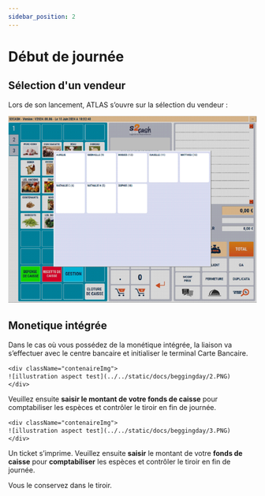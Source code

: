 ```yaml
---
sidebar_position: 2
---
```


# Début de journée

## Sélection d'un vendeur
Lors de son lancement, ATLAS s’ouvre sur la sélection du vendeur :
    <div className="contenaireImg">
    ![illustration aspect test](../../static/docs/beggingday/1.PNG)
    </div>
## Monetique intégrée
Dans le cas où vous possédez de la monétique intégrée, la liaison va s’effectuer avec le centre bancaire et initialiser le terminal Carte Bancaire.

    <div className="contenaireImg">
    ![illustration aspect test](../../static/docs/beggingday/2.PNG)
    </div>

Veuillez ensuite **saisir le montant de votre fonds de caisse** pour comptabiliser les espèces et contrôler le tiroir en fin de journée. 


    <div className="contenaireImg">
    ![illustration aspect test](../../static/docs/beggingday/3.PNG)
    </div>

Un ticket s’imprime. Veuillez ensuite **saisir** le montant de votre **fonds de caisse** pour **comptabiliser** les espèces et contrôler le tiroir en fin de journée.


Vous le conservez dans le tiroir.
